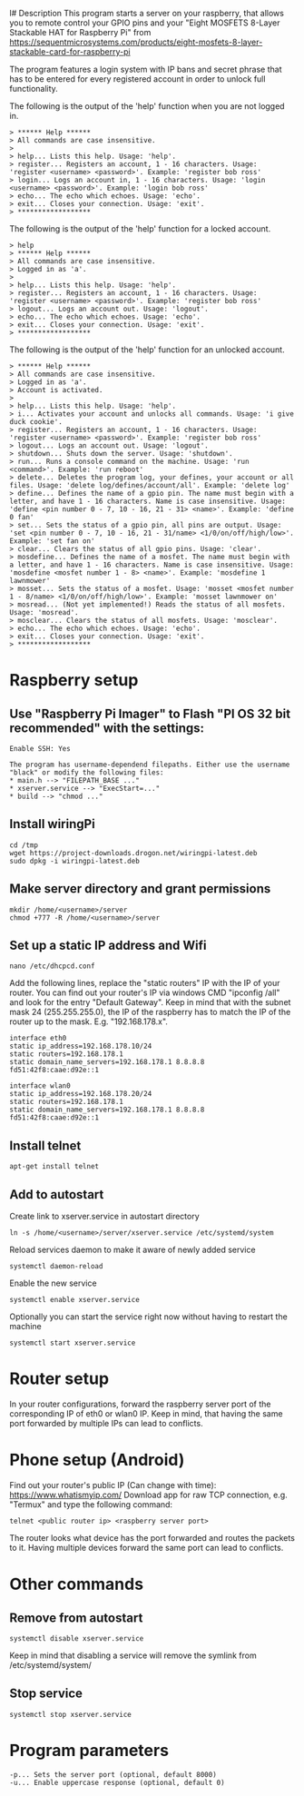 l# Description
This program starts a server on your raspberry, that allows you to remote control your GPIO pins and your "Eight MOSFETS 8-Layer Stackable HAT for Raspberry Pi" from https://sequentmicrosystems.com/products/eight-mosfets-8-layer-stackable-card-for-raspberry-pi

The program features a login system with IP bans and secret phrase that has to be entered for every registered account in order to unlock full functionality.

The following is the output of the 'help' function when you are not logged in.
```
> ****** Help ******
> All commands are case insensitive.
>
> help... Lists this help. Usage: 'help'.
> register... Registers an account, 1 - 16 characters. Usage: 'register <username> <password>'. Example: 'register bob ross'
> login... Logs an account in, 1 - 16 characters. Usage: 'login <username> <password>'. Example: 'login bob ross'
> echo... The echo which echoes. Usage: 'echo'.
> exit... Closes your connection. Usage: 'exit'.
> ******************
```

The following is the output of the 'help' function for a locked account.
```
> help
> ****** Help ******
> All commands are case insensitive.
> Logged in as 'a'.
>
> help... Lists this help. Usage: 'help'.
> register... Registers an account, 1 - 16 characters. Usage: 'register <username> <password>'. Example: 'register bob ross'
> logout... Logs an account out. Usage: 'logout'.
> echo... The echo which echoes. Usage: 'echo'.
> exit... Closes your connection. Usage: 'exit'.
> ******************
```

The following is the output of the 'help' function for an unlocked account.
```
> ****** Help ******
> All commands are case insensitive.
> Logged in as 'a'.
> Account is activated.
>
> help... Lists this help. Usage: 'help'.
> i... Activates your account and unlocks all commands. Usage: 'i give duck cookie'.
> register... Registers an account, 1 - 16 characters. Usage: 'register <username> <password>'. Example: 'register bob ross'
> logout... Logs an account out. Usage: 'logout'.
> shutdown... Shuts down the server. Usage: 'shutdown'.
> run... Runs a console command on the machine. Usage: 'run <command>'. Example: 'run reboot'
> delete... Deletes the program log, your defines, your account or all files. Usage: 'delete log/defines/account/all'. Example: 'delete log'
> define... Defines the name of a gpio pin. The name must begin with a letter, and have 1 - 16 characters. Name is case insensitive. Usage: 'define <pin number 0 - 7, 10 - 16, 21 - 31> <name>'. Example: 'define 0 fan'
> set... Sets the status of a gpio pin, all pins are output. Usage: 'set <pin number 0 - 7, 10 - 16, 21 - 31/name> <1/0/on/off/high/low>'. Example: 'set fan on'
> clear... Clears the status of all gpio pins. Usage: 'clear'.
> mosdefine... Defines the name of a mosfet. The name must begin with a letter, and have 1 - 16 characters. Name is case insensitive. Usage: 'mosdefine <mosfet number 1 - 8> <name>'. Example: 'mosdefine 1 lawnmower'
> mosset... Sets the status of a mosfet. Usage: 'mosset <mosfet number 1 - 8/name> <1/0/on/off/high/low>'. Example: 'mosset lawnmower on'
> mosread... (Not yet implemented!) Reads the status of all mosfets. Usage: 'mosread'.
> mosclear... Clears the status of all mosfets. Usage: 'mosclear'.
> echo... The echo which echoes. Usage: 'echo'.
> exit... Closes your connection. Usage: 'exit'.
> ******************
```

# Raspberry setup
## Use "Raspberry Pi Imager" to Flash "PI OS 32 bit recommended" with the settings:
```
Enable SSH: Yes

The program has username-dependend filepaths. Either use the username "black" or modify the following files:
* main.h --> "FILEPATH_BASE ..."
* xserver.service --> "ExecStart=..."
* build --> "chmod ..."
```

## Install wiringPi
```
cd /tmp
wget https://project-downloads.drogon.net/wiringpi-latest.deb
sudo dpkg -i wiringpi-latest.deb
```

## Make server directory and grant permissions
```
mkdir /home/<username>/server
chmod +777 -R /home/<username>/server
```

## Set up a static IP address and Wifi
```
nano /etc/dhcpcd.conf
```

Add the following lines, replace the "static routers" IP with the IP of your router.
You can find out your router's IP via windows CMD "ipconfig /all" and look for the entry "Default Gateway".
Keep in mind that with the subnet mask 24 (255.255.255.0), the IP of the raspberry has to match the IP of the router up to the mask. E.g. "192.168.178.x".
```
interface eth0
static ip_address=192.168.178.10/24
static routers=192.168.178.1
static domain_name_servers=192.168.178.1 8.8.8.8 fd51:42f8:caae:d92e::1

interface wlan0
static ip_address=192.168.178.20/24
static routers=192.168.178.1
static domain_name_servers=192.168.178.1 8.8.8.8 fd51:42f8:caae:d92e::1
```

## Install telnet
```
apt-get install telnet
```

## Add to autostart
Create link to xserver.service in autostart directory
```
ln -s /home/<username>/server/xserver.service /etc/systemd/system
```

Reload services daemon to make it aware of newly added service
```
systemctl daemon-reload
```

Enable the new service
```
systemctl enable xserver.service
```

Optionally you can start the service right now without having to restart the machine
```
systemctl start xserver.service
```

# Router setup
In your router configurations, forward the raspberry server port of the corresponding IP of eth0 or wlan0 IP.
Keep in mind, that having the same port forwarded by multiple IPs can lead to conflicts.

# Phone setup (Android)
Find out your router's public IP (Can change with time): https://www.whatismyip.com/
Download app for raw TCP connection, e.g. "Termux" and type the following command:
```
telnet <public router ip> <raspberry server port>
```

The router looks what device has the port <raspberry server port> forwarded and routes the packets to it. Having multiple devices forward the same port can lead to conflicts.

# Other commands
## Remove from autostart
```
systemctl disable xserver.service
```
Keep in mind that disabling a service will remove the symlink from /etc/systemd/system/

## Stop service
```
systemctl stop xserver.service
```

# Program parameters
```
-p... Sets the server port (optional, default 8000)
-u... Enable uppercase response (optional, default 0)
```